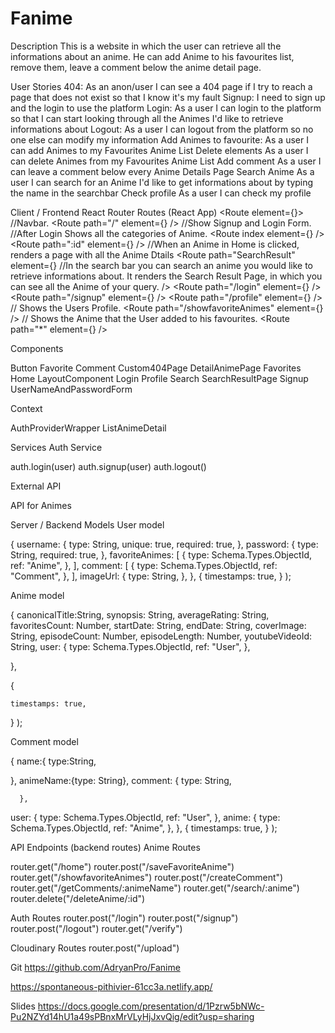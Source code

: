 # Fanime
Description
This is a website in which the user can retrieve all the informations about an anime. He can add Anime to his favourites list, remove them, leave a comment below the anime detail page.

User Stories
404: As an anon/user I can see a 404 page if I try to reach a page that does not exist so that I know it's my fault
Signup: I need to sign up and the login to use the platform
Login: As a user I can login to the platform so that I can start looking through all the Animes I'd like to retrieve informations about
Logout: As a user I can logout from the platform so no one else can modify my information
Add Animes to favourite: As a user I can add Animes to my Favourites Anime List
Delete elements As a user I can delete Animes from my Favourites Anime List
Add comment As a user I can leave a comment below every Anime Details Page
Search Anime As a user I can search for an Anime I'd like to get informations about by typing the name in the searchbar
Check profile As a user I can check my profile 

Client / Frontend
React Router Routes (React App)
 <Routes>
        <Route element={<LayoutComponent />}> //Navbar.
          <Route path="/" element={<Login />} /> //Show Signup and Login Form.
          <Route path="/home"> //After Login Shows all the categories of Anime.
            <Route index element={<Home />} />
            <Route path=":id" element={<DetailAnimePage />} /> //When an Anime in Home is clicked, renders a page with all the Anime Dtails
            <Route
              path="SearchResult"
              element={<SearchResultPage searchResult={searchResult} />} //In the search bar you can search an anime you would like to retrieve informations about. It renders the Search Result Page, in which you can see all the Anime of your query.
            />
          </Route>
          <Route path="/login" element={<Login />} />
          <Route path="/signup" element={<SignUp />} />
          <Route path="/profile" element={<Profile />} /> // Shows the Users Profile.
          <Route path="/showfavoriteAnimes" element={<Favorites />} /> // Shows the Anime that the User added to his favourites.
          <Route path="*" element={<Custom404Page />} />
        </Route>
      </Routes>

Components

Button Favorite
Comment
Custom404Page
DetailAnimePage
Favorites
Home
LayoutComponent
Login
Profile
Search
SearchResultPage
Signup
UserNameAndPasswordForm

Context

AuthProviderWrapper
ListAnimeDetail



Services
Auth Service

auth.login(user)
auth.signup(user)
auth.logout()


External API

API for Animes


Server / Backend
Models
User model

{
    username: {
      type: String,
      unique: true,
      required: true,
    },
    password: {
      type: String,
      required: true,
    },
    favoriteAnimes: [
      {
        type: Schema.Types.ObjectId,
        ref: "Anime",
      },
    ],
    comment: [
      {
        type: Schema.Types.ObjectId,
        ref: "Comment",
      },
    ],
    imageUrl: {
      type: String,
    },
  },
  {
    timestamps: true,
  }
);

Anime model

 {
    canonicalTitle:String,
    synopsis: String,
    averageRating: String,
    favoritesCount: Number,
    startDate: String,
    endDate: String,
    coverImage: String,
    episodeCount: Number,
    episodeLength: Number,
    youtubeVideoId: String,
    user: {
      type: Schema.Types.ObjectId,
      ref: "User",
    },
    
  },
  
  {
    
    timestamps: true,
  }
);

Comment model

{ name:{
    type:String,
    
},
animeName:{type: String},
    comment: {
      type: String,
      
      },
  user: {
    type: Schema.Types.ObjectId,
    ref: "User",
  },
  anime: {
    type: Schema.Types.ObjectId,
    ref: "Anime",
  },
},
{
  timestamps: true,
  }
);


API Endpoints (backend routes)
Anime Routes

router.get("/home")
router.post("/saveFavoriteAnime")
router.get("/showfavoriteAnimes")
router.post("/createComment")
router.get("/getComments/:animeName")
router.get("/search/:anime")
router.delete("/deleteAnime/:id")

Auth Routes
router.post("/login")
router.post("/signup")
router.post("/logout")
router.get("/verify")

Cloudinary Routes
router.post("/upload")


Git
https://github.com/AdryanPro/Fanime

https://spontaneous-pithivier-61cc3a.netlify.app/

Slides
https://docs.google.com/presentation/d/1Pzrw5bNWc-Pu2NZYd14hU1a49sPBnxMrVLyHjJxvQig/edit?usp=sharing

